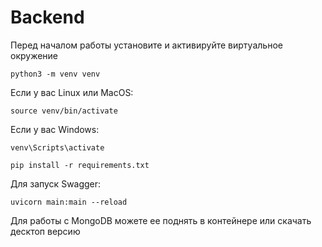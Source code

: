 # Backend

Перед началом работы установите и активируйте виртуальное окружение

```shell
python3 -m venv venv
```
Если у вас Linux или MacOS:
```shell 
source venv/bin/activate
```

Если у вас Windows:
```shell
venv\Scripts\activate
```
```shell
pip install -r requirements.txt
```

Для запуск Swagger:
```shell
uvicorn main:main --reload
```

Для работы с MongoDB можете ее поднять в контейнере или скачать десктоп версию